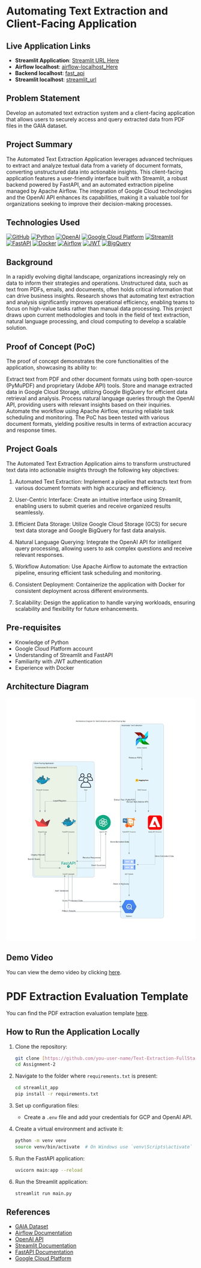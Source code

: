 # Automating Text Extraction and Client-Facing Application 

## Live Application Links
- **Streamlit Application**: [Streamlit URL Here](http://your-streamlit-url)
- **Airflow localhost**: [airflow-localhost_Here](http://localhost:8080/home)
- **Backend localhost**: [fast_api](http://localhost:8501)
- **Streamlit localhost**: [streamlit_url](http://localhost:8000)

## Problem Statement
Develop an automated text extraction system and a client-facing application that allows users to securely access and query extracted data from PDF files in the GAIA dataset.

## Project Summary
The Automated Text Extraction Application leverages advanced techniques to extract and analyze textual data from a variety of document formats, converting unstructured data into actionable insights. This client-facing application features a user-friendly interface built with Streamlit, a robust backend powered by FastAPI, and an automated extraction pipeline managed by Apache Airflow. The integration of Google Cloud technologies and the OpenAI API enhances its capabilities, making it a valuable tool for organizations seeking to improve their decision-making processes.

## Technologies Used
[![GitHub](https://img.shields.io/badge/GitHub-100000?style=for-the-badge&logo=github&logoColor=white)](https://github.com/)
[![Python](https://img.shields.io/badge/Python-FFD43B?style=for-the-badge&logo=python&logoColor=blue)](https://www.python.org/)
[![OpenAI](https://img.shields.io/badge/OpenAI-0A0A0A?style=for-the-badge&logo=openai&logoColor=white)](https://openai.com/)
[![Google Cloud Platform](https://img.shields.io/badge/Google%20Cloud%20Platform-%234285F4.svg?style=for-the-badge&logo=google-cloud&logoColor=white)](https://cloud.google.com)
[![Streamlit](https://img.shields.io/badge/Streamlit-FF4B4B?style=for-the-badge&logo=Streamlit&logoColor=white)](https://streamlit.io/)
[![FastAPI](https://img.shields.io/badge/FastAPI-005571?style=for-the-badge&logo=fastapi&logoColor=white)](https://fastapi.tiangolo.com/)
[![Docker](https://img.shields.io/badge/Docker-2496ED?style=for-the-badge&logo=docker&logoColor=white)](https://www.docker.com/)
[![Airflow](https://img.shields.io/badge/Airflow-17A3B8?style=for-the-badge&logo=apacheairflow&logoColor=white)](https://airflow.apache.org/)
[![JWT](https://img.shields.io/badge/JWT-000000?style=for-the-badge&logo=jsonwebtokens&logoColor=white)](https://jwt.io/)
[![BigQuery](https://img.shields.io/badge/BigQuery-0072C6?style=for-the-badge&logo=googlecloud&logoColor=white)](https://cloud.google.com/bigquery)

## Background
In a rapidly evolving digital landscape, organizations increasingly rely on data to inform their strategies and operations. Unstructured data, such as text from PDFs, emails, and documents, often holds critical information that can drive business insights. Research shows that automating text extraction and analysis significantly improves operational efficiency, enabling teams to focus on high-value tasks rather than manual data processing. This project draws upon current methodologies and tools in the field of text extraction, natural language processing, and cloud computing to develop a scalable solution.

## Proof of Concept (PoC)
The proof of concept demonstrates the core functionalities of the application, showcasing its ability to:

Extract text from PDF and other document formats using both open-source (PyMuPDF) and proprietary (Adobe API) tools.
Store and manage extracted data in Google Cloud Storage, utilizing Google BigQuery for efficient data retrieval and analysis.
Process natural language queries through the OpenAI API, providing users with relevant insights based on their inquiries.
Automate the workflow using Apache Airflow, ensuring reliable task scheduling and monitoring.
The PoC has been tested with various document formats, yielding positive results in terms of extraction accuracy and response times.

## Project Goals
The Automated Text Extraction Application aims to transform unstructured text data into actionable insights through the following key objectives:

1. Automated Text Extraction: Implement a pipeline that extracts text from various document formats with high accuracy and efficiency.

2. User-Centric Interface: Create an intuitive interface using Streamlit, enabling users to submit queries and receive organized results seamlessly.

3. Efficient Data Storage: Utilize Google Cloud Storage (GCS) for secure text data storage and Google BigQuery for fast data analysis.

4. Natural Language Querying: Integrate the OpenAI API for intelligent query processing, allowing users to ask complex questions and receive relevant responses.

5. Workflow Automation: Use Apache Airflow to automate the extraction pipeline, ensuring efficient task scheduling and monitoring.

6. Consistent Deployment: Containerize the application with Docker for consistent deployment across different environments.

7. Scalability: Design the application to handle varying workloads, ensuring scalability and flexibility for future enhancements.

## Pre-requisites
- Knowledge of Python
- Google Cloud Platform account
- Understanding of Streamlit and FastAPI
- Familiarity with JWT authentication
- Experience with Docker

## Architecture Diagram
![Architecture Diagram](architecture_diagram/architecture_diagram.png)



## Demo Video
You can view the demo video by clicking [here](https://github.com/BigDataIA-Fall2024-TeamA7/Assignment-2/blob/main/demo/3787aaa2-03a1-42e6-80b0-05af7b1f3191.MP4).

# PDF Extraction Evaluation Template

You can find the PDF extraction evaluation template [here](https://github.com/BigDataIA-Fall2024-TeamA7/Assignment-2/blob/main/pdf_extraction_evalutaion/PDF_Extraction_API_Evaluation_Template_.pdf).

## How to Run the Application Locally
1. Clone the repository:
   ```bash
   git clone [https://github.com/you-user-name/Text-Extraction-FullStack.git]
   cd Assignment-2
   ```

2. Navigate to the folder where `requirements.txt` is present:
   ```bash
   cd streamlit_app
   pip install -r requirements.txt
   ```

3. Set up configuration files:
   - Create a `.env` file and add your credentials for GCP and OpenAI API.

4. Create a virtual environment and activate it:
   ```bash
   python -m venv venv
   source venv/bin/activate  # On Windows use `venv\Scripts\activate`
   ```

5. Run the FastAPI application:
   ```bash
   uvicorn main:app --reload
   ```

6. Run the Streamlit application:
   ```bash
   streamlit run main.py
   ```

## References
- [GAIA Dataset](https://huggingface.co/datasets/gaia-benchmark/GAIA)
- [Airflow Documentation](https://airflow.apache.org/)
- [OpenAI API](https://openai.com/api/)
- [Streamlit Documentation](https://docs.streamlit.io/)
- [FastAPI Documentation](https://fastapi.tiangolo.com/)
- [Google Cloud Platform](https://cloud.google.com/)
